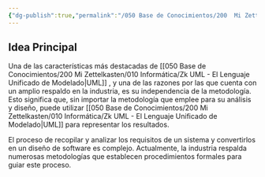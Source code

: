 ```yaml
---
{"dg-publish":true,"permalink":"/050 Base de Conocimientos/200  Mi Zettelkasten/010 Informática/Zk UML - Independencia de la Metodología/","tags":["UML","industria","modelado"]}
---
```


## Idea Principal
Una de las características más destacadas de [[050 Base de Conocimientos/200  Mi Zettelkasten/010 Informática/Zk UML - El Lenguaje Unificado de Modelado\|UML]] , y una de las razones por las que cuenta con un amplio respaldo en la industria, es su independencia de la metodología. Esto significa que, sin importar la metodología que emplee para su análisis y diseño, puede utilizar [[050 Base de Conocimientos/200  Mi Zettelkasten/010 Informática/Zk UML - El Lenguaje Unificado de Modelado\|UML]] para representar los resultados.

El proceso de recopilar y analizar los requisitos de un sistema y convertirlos en un diseño de software es complejo. Actualmente, la industria respalda numerosas metodologías que establecen procedimientos formales para guiar este proceso.